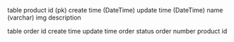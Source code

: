 table
    product
        id (pk)
        create time (DateTime)
        update time (DateTime)
        name (varchar)
        img
        description

table
    order
        id
        create time
        update time
        order status
        order number
        product id